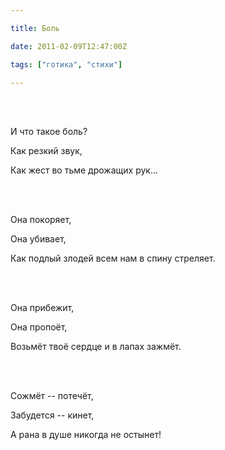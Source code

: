 ```yaml
---

title: Боль

date: 2011-02-09T12:47:00Z

tags: ["готика", "стихи"]

---
```


<br/><br/>

И что такое боль?

Как резкий звук,

Как жест во тьме дрожащих рук...

<br/><br/>

Она покоряет,

Она убивает,

Как подлый злодей всем нам в спину стреляет.

<br/><br/>

Она прибежит,

Она пропоёт,

Возьмёт твоё сердце и в лапах зажмёт.

<br/><br/>

Сожмёт -- потечёт,

Забудется -- кинет,

А рана в душе никогда не остынет!

<br/><br/>

